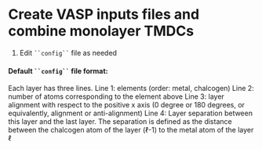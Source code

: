 # Create VASP inputs files and combine monolayer TMDCs

1. Edit ` ``config`` ` file as needed 

#### Default  ` ``config`` ` file format: 
Each layer has three lines. 
Line 1: elements (order: metal, chalcogen)
Line 2: number of atoms corresponding to the element above 
Line 3: layer alignment with respect to the positive x axis (0 degree or 180 degrees, or equivalently, alignment or anti-alignment)
Line 4: Layer separation between this layer and the last layer. The separation is defined as the distance between the chalcogen atom of the layer ($\ell$-1) to the metal atom of the layer $\ell$

